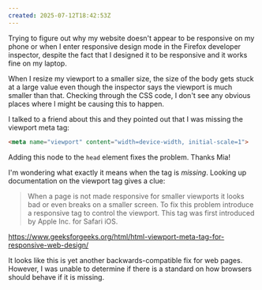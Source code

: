 ```yaml
---
created: 2025-07-12T18:42:53Z
---
```


Trying to figure out why my website doesn't appear to be responsive on my phone or when I enter responsive design mode in the Firefox developer inspector, despite the fact that I designed it to be responsive and it works fine on my laptop.

When I resize my viewport to a smaller size, the size of the body gets stuck at a large value even though the inspector says the viewport is much smaller than that. Checking through the CSS code, I don't see any obvious places where I might be causing this to happen.

I talked to a friend about this and they pointed out that I was missing the viewport meta tag:

```html
<meta name="viewport" content="width=device-width, initial-scale=1">
```

Adding this node to the `head` element fixes the problem. Thanks Mia!

I'm wondering what exactly it means when the tag is *missing*. Looking up documentation on the viewport tag gives a clue:

> When a page is not made responsive for smaller viewports it looks bad or even breaks on a smaller screen. To fix this problem introduce a responsive tag to control the viewport. This tag was first introduced by Apple Inc. for Safari iOS.

https://www.geeksforgeeks.org/html/html-viewport-meta-tag-for-responsive-web-design/

It looks like this is yet another backwards-compatible fix for web pages. However, I was unable to determine if there is a standard on how browsers should behave if it is missing.
